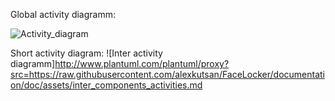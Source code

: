 
Global activity diagramm:


![Activity_diagram](http://uml.mvnsearch.org/github/alexkutsan/FaceLocker/blob/documentation/doc/assets/components_activities.puml)

Short activity diagram: 
![Inter activity diagramm]http://www.plantuml.com/plantuml/proxy?src=https://raw.githubusercontent.com/alexkutsan/FaceLocker/documentation/doc/assets/inter_components_activities.md
